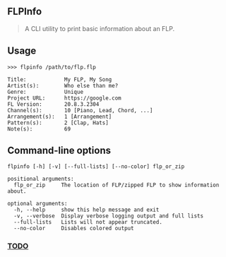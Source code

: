 ## FLPInfo

> A CLI utility to print basic information about an FLP.

## Usage

```
>>> flpinfo /path/to/flp.flp

Title:            My FLP, My Song
Artist(s):        Who else than me?
Genre:            Unique
Project URL:      https://google.com
FL Version:       20.8.3.2304
Channel(s):       10 [Piano, Lead, Chord, ...]
Arrangement(s):   1 [Arrangement]
Pattern(s):       2 [Clap, Hats]
Note(s):          69
```

## Command-line options

```
flpinfo [-h] [-v] [--full-lists] [--no-color] flp_or_zip

positional arguments:
  flp_or_zip     The location of FLP/zipped FLP to show information about.

optional arguments:
  -h, --help     show this help message and exit
  -v, --verbose  Display verbose logging output and full lists
  --full-lists   Lists will not appear truncated.
  --no-color     Disables colored output
```

### [TODO](TODO.md)
